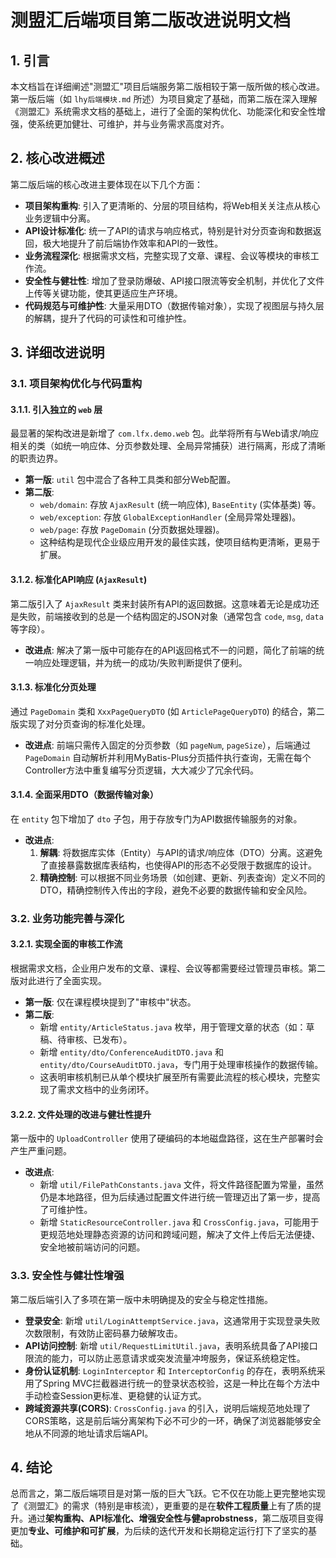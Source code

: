 # 测盟汇后端项目第二版改进说明文档

## 1. 引言

本文档旨在详细阐述"测盟汇"项目后端服务第二版相较于第一版所做的核心改进。第一版后端（如 `lhy后端模块.md` 所述）为项目奠定了基础，而第二版在深入理解《测盟汇》系统需求文档的基础上，进行了全面的架构优化、功能深化和安全性增强，使系统更加健壮、可维护，并与业务需求高度对齐。

## 2. 核心改进概述

第二版后端的核心改进主要体现在以下几个方面：

*   **项目架构重构**: 引入了更清晰的、分层的项目结构，将Web相关关注点从核心业务逻辑中分离。
*   **API设计标准化**: 统一了API的请求与响应格式，特别是针对分页查询和数据返回，极大地提升了前后端协作效率和API的一致性。
*   **业务流程深化**: 根据需求文档，完整实现了文章、课程、会议等模块的审核工作流。
*   **安全性与健壮性**: 增加了登录防爆破、API接口限流等安全机制，并优化了文件上传等关键功能，使其更适应生产环境。
*   **代码规范与可维护性**: 大量采用DTO（数据传输对象），实现了视图层与持久层的解耦，提升了代码的可读性和可维护性。

## 3. 详细改进说明

### 3.1. 项目架构优化与代码重构

#### 3.1.1. 引入独立的 `web` 层

最显著的架构改进是新增了 `com.lfx.demo.web` 包。此举将所有与Web请求/响应相关的类（如统一响应体、分页参数处理、全局异常捕获）进行隔离，形成了清晰的职责边界。

*   **第一版**: `util` 包中混合了各种工具类和部分Web配置。
*   **第二版**:
    *   `web/domain`: 存放 `AjaxResult` (统一响应体), `BaseEntity` (实体基类) 等。
    *   `web/exception`: 存放 `GlobalExceptionHandler` (全局异常处理器)。
    *   `web/page`: 存放 `PageDomain` (分页数据处理器)。
    *   这种结构是现代企业级应用开发的最佳实践，使项目结构更清晰，更易于扩展。

#### 3.1.2. 标准化API响应 (`AjaxResult`)

第二版引入了 `AjaxResult` 类来封装所有API的返回数据。这意味着无论是成功还是失败，前端接收到的总是一个结构固定的JSON对象（通常包含 `code`, `msg`, `data` 等字段）。

*   **改进点**: 解决了第一版中可能存在的API返回格式不一的问题，简化了前端的统一响应处理逻辑，并为统一的成功/失败判断提供了便利。

#### 3.1.3. 标准化分页处理

通过 `PageDomain` 类和 `XxxPageQueryDTO` (如 `ArticlePageQueryDTO`) 的结合，第二版实现了对分页查询的标准化处理。

*   **改进点**: 前端只需传入固定的分页参数（如 `pageNum`, `pageSize`），后端通过 `PageDomain` 自动解析并利用MyBatis-Plus分页插件执行查询，无需在每个Controller方法中重复编写分页逻辑，大大减少了冗余代码。

#### 3.1.4. 全面采用DTO（数据传输对象）

在 `entity` 包下增加了 `dto` 子包，用于存放专门为API数据传输服务的对象。

*   **改进点**:
    1.  **解耦**: 将数据库实体（Entity）与API的请求/响应体（DTO）分离。这避免了直接暴露数据库表结构，也使得API的形态不必受限于数据库的设计。
    2.  **精确控制**: 可以根据不同业务场景（如创建、更新、列表查询）定义不同的DTO，精确控制传入传出的字段，避免不必要的数据传输和安全风险。

### 3.2. 业务功能完善与深化

#### 3.2.1. 实现全面的审核工作流

根据需求文档，企业用户发布的文章、课程、会议等都需要经过管理员审核。第二版对此进行了全面实现。

*   **第一版**: 仅在课程模块提到了"审核中"状态。
*   **第二版**:
    *   新增 `entity/ArticleStatus.java` 枚举，用于管理文章的状态（如：草稿、待审核、已发布）。
    *   新增 `entity/dto/ConferenceAuditDTO.java` 和 `entity/dto/CourseAuditDTO.java`，专门用于处理审核操作的数据传输。
    *   这表明审核机制已从单个模块扩展至所有需要此流程的核心模块，完整实现了需求文档中的业务闭环。

#### 3.2.2. 文件处理的改进与健壮性提升

第一版中的 `UploadController` 使用了硬编码的本地磁盘路径，这在生产部署时会产生严重问题。

*   **改进点**:
    *   新增 `util/FilePathConstants.java` 文件，将文件路径配置为常量，虽然仍是本地路径，但为后续通过配置文件进行统一管理迈出了第一步，提高了可维护性。
    *   新增 `StaticResourceController.java` 和 `CrossConfig.java`，可能用于更规范地处理静态资源的访问和跨域问题，解决了文件上传后无法便捷、安全地被前端访问的问题。

### 3.3. 安全性与健壮性增强

第二版后端引入了多项在第一版中未明确提及的安全与稳定性措施。

*   **登录安全**: 新增 `util/LoginAttemptService.java`，这通常用于实现登录失败次数限制，有效防止密码暴力破解攻击。
*   **API访问控制**: 新增 `util/RequestLimitUtil.java`，表明系统具备了API接口限流的能力，可以防止恶意请求或突发流量冲垮服务，保证系统稳定性。
*   **身份认证机制**: `LoginInterceptor` 和 `InterceptorConfig` 的存在，表明系统采用了Spring MVC拦截器进行统一的登录状态校验，这是一种比在每个方法中手动检查Session更标准、更稳健的认证方式。
*   **跨域资源共享(CORS)**: `CrossConfig.java` 的引入，说明后端规范地处理了CORS策略，这是前后端分离架构下必不可少的一环，确保了浏览器能够安全地从不同源的地址请求后端API。

## 4. 结论

总而言之，第二版后端项目是对第一版的巨大飞跃。它不仅在功能上更完整地实现了《测盟汇》的需求（特别是审核流），更重要的是在**软件工程质量**上有了质的提升。通过**架构重构、API标准化、增强安全性与健aprobstness**，第二版项目变得更加**专业、可维护和可扩展**，为后续的迭代开发和长期稳定运行打下了坚实的基础。 